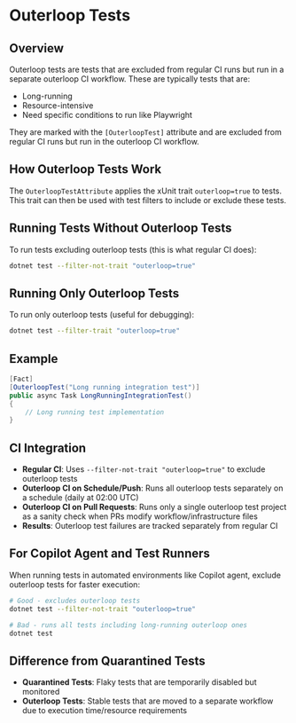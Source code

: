# Outerloop Tests

## Overview

Outerloop tests are tests that are excluded from regular CI runs but run in a separate outerloop CI workflow. These are typically tests that are:
- Long-running
- Resource-intensive
- Need specific conditions to run like Playwright

They are marked with the `[OuterloopTest]` attribute and are excluded from regular CI runs but run in the outerloop CI workflow.

## How Outerloop Tests Work

The `OuterloopTestAttribute` applies the xUnit trait `outerloop=true` to tests. This trait can then be used with test filters to include or exclude these tests.

## Running Tests Without Outerloop Tests

To run tests excluding outerloop tests (this is what regular CI does):

```bash
dotnet test --filter-not-trait "outerloop=true"
```

## Running Only Outerloop Tests

To run only outerloop tests (useful for debugging):

```bash
dotnet test --filter-trait "outerloop=true"
```

## Example

```csharp
[Fact]
[OuterloopTest("Long running integration test")]
public async Task LongRunningIntegrationTest()
{
    // Long running test implementation
}
```

## CI Integration

- **Regular CI**: Uses `--filter-not-trait "outerloop=true"` to exclude outerloop tests
- **Outerloop CI on Schedule/Push**: Runs all outerloop tests separately on a schedule (daily at 02:00 UTC)
- **Outerloop CI on Pull Requests**: Runs only a single outerloop test project as a sanity check when PRs modify workflow/infrastructure files
- **Results**: Outerloop test failures are tracked separately from regular CI

## For Copilot Agent and Test Runners

When running tests in automated environments like Copilot agent, exclude outerloop tests for faster execution:

```bash
# Good - excludes outerloop tests
dotnet test --filter-not-trait "outerloop=true"

# Bad - runs all tests including long-running outerloop ones
dotnet test
```

## Difference from Quarantined Tests

- **Quarantined Tests**: Flaky tests that are temporarily disabled but monitored
- **Outerloop Tests**: Stable tests that are moved to a separate workflow due to execution time/resource requirements
